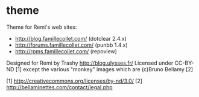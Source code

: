 theme
=====

Theme for Remi's web sites:
- http://blog.famillecollet.com/   (dotclear 2.4.x)
- http://forums.famillecollet.com/ (punbb 1.4.x)
- http://rpms.famillecollet.com/   (repoview)

Designed for Remi by Trashy http://blog.ulysses.fr/
Licensed under CC-BY-ND [1] except the various "monkey"
images which are (c)Bruno Bellamy [2]

[1] http://creativecommons.org/licenses/by-nd/3.0/
[2] http://bellaminettes.com/contact/legal.php

